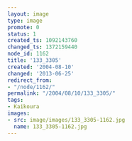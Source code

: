```yaml
---
layout: image
type: image
promote: 0
status: 1
created_ts: 1092143760
changed_ts: 1372159440
node_id: 1162
title: '133_3305'
created: '2004-08-10'
changed: '2013-06-25'
redirect_from:
- "/node/1162/"
permalink: "/2004/08/10/133_3305/"
tags:
- Kaikoura
images:
- src: image/images/133_3305-1162.jpg
  name: 133_3305-1162.jpg
---
```


